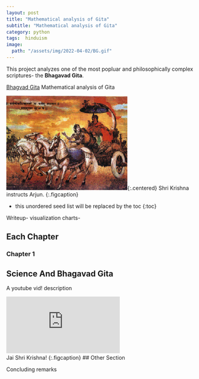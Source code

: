 ```yaml
---
layout: post
title: "Mathematical analysis of Gita"
subtitle: "Mathematical analysis of Gita"
category: python
tags:  hinduism
image:
  path: "/assets/img/2022-04-02/BG.gif"
---
```


<!--- ![Full-width image](/assets/img/2022-04-02/BG.gif){:.lead width="800" height="100" loading="lazy"} --->
This project analyzes one of the most popluar and philosophically complex scriptures- the **Bhagavad Gita**.


<!--more-->
[Bhagvad Gita](https://github.com/LomasPersad/Gita_Ganitashaastram.io) Mathematical analysis of Gita


![Full-width image](/assets/img/2022-04-02/BG.gif){:.centered}
Shri Krishna instructs Arjun.
{:.figcaption}

* this unordered seed list will be replaced by the toc
{:toc}

Writeup- visualization
 charts-


## Each Chapter

### Chapter 1

## Science And Bhagavad Gita

A youtube vid! description

<div class="iframe-container">
    <iframe src="https://youtube/embed/8AipRTLR7Ko" frameborder="0" allow="accelerometer; autoplay; clipboard-write; encrypted-media; gyroscope; picture-in-picture" allowfullscreen></iframe>
</div>
Jai Shri Krishna!
{:.figcaption}
## Other Section





Concluding remarks
